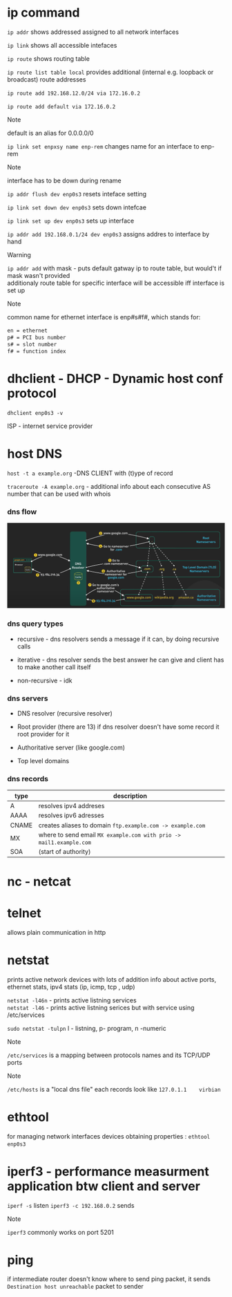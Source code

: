 # ip command

`ip addr` shows addressed assigned to all network interfaces

`ip link` shows all accessible intefaces

`ip route` shows routing table

`ip route list table local` provides additional (internal e.g. loopback or broadcast) route addresses

`ip route add 192.168.12.0/24 via 172.16.0.2`

`ip route add default via 172.16.0.2`

> [!NOTE]
> default is an alias for 0.0.0.0/0

`ip link set enpxsy name enp-rem` changes name for an interface to enp-rem

> [!NOTE]
> interface has to be down during rename

`ip addr flush dev enp0s3` resets inteface setting

`ip link set down dev enp0s3` sets down intefcae

`ip link set up dev enp0s3` sets up interface

`ip addr add 192.168.0.1/24 dev enp0s3` assigns addres to interface by hand

> [!WARNING]
> `ip addr add` with mask -  puts default gatway ip to route table, but would't if mask wasn't provided\
> additionaly route table for specific interface will be accessible iff interface is set up

> [!NOTE]
> common name for ethernet interface is enp#s#f#, which stands for:
>```
>en = ethernet
>p# = PCI bus number
>s# = slot number
>f# = function index
>```

# dhclient - DHCP - Dynamic host conf protocol

`dhclient enp0s3 -v`

ISP - internet service provider

# host DNS 

`host -t a example.org` -DNS CLIENT with (t)ype of record

`traceroute -A example.org` - additional info about each consecutive AS number that can be used with whois

### dns flow
![dns-flow](./imgs/basic/dns.png)


### dns query types
* recursive - dns resolvers sends a message if it can, by doing recursive calls

* iterative - dns resolver sends the best answer he can give and client has to make another call itself

* non-recursive - idk


### dns servers
* DNS resolver (recursive resolver)

* Root provider (there are 13) if dns resolver doesn't have some record it root provider for it
  
* Authoritative server (like google.com)
  
* Top level domains

### dns records

| type  | description                                                          |
| ----- | -------------------------------------------------------------------- |
| A     | resolves ipv4 addreses                                               |
| AAAA  | resolves ipv6 adresses                                               |
| CNAME | creates aliases to domain `ftp.example.com -> example.com`           |
| MX    | where to send email `MX example.com with prio -> mail1.example.com ` |
| SOA   | (start of authority)                                                 |

# nc  - netcat

# telnet 
allows plain communication in http

# netstat
prints active network devices with lots of addition info about active ports, ethernet stats, ipv4 stats (ip, icmp, tcp , udp)

`netstat -l46n` - prints active listning services\
`netstat -l46` - prints active listning serices but with service using /etc/services

`sudo netstat -tulpn` l - listning, p- program, n -numeric


> [!NOTE]
> `/etc/services` is a mapping between protocols names and its TCP/UDP ports

> [!NOTE]
> `/etc/hosts` is a "local dns file" each records look like `127.0.1.1    virbian`


# ethtool
for managing network interfaces devices
obtaining properties :  `ethtool enp0s3`

# iperf3 - performance measurment application btw client and server

`iperf -s` listen
`iperf3 -c 192.168.0.2` sends

> [!NOTE]
> `iperf3` commonly works on port 5201
>
# ping
if intermediate router doesn't know where to send ping packet, it sends `Destination host unreachable` packet to sender
